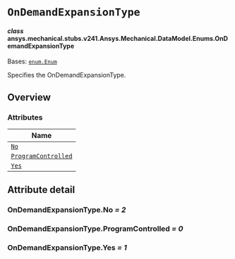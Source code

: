 # `OnDemandExpansionType`

<a id="ansys.mechanical.stubs.v241.Ansys.Mechanical.DataModel.Enums.OnDemandExpansionType"></a>

#### *class* ansys.mechanical.stubs.v241.Ansys.Mechanical.DataModel.Enums.OnDemandExpansionType

Bases: [`enum.Enum`](https://docs.python.org/3/library/enum.html#enum.Enum)

Specifies the OnDemandExpansionType.

<!-- !! processed by numpydoc !! -->

<a id="overview"></a>

## Overview

### Attributes

| Name |
| ----------------------------------------------------------------- |
| [`No`](#OnDemandExpansionType.No) |
| [`ProgramControlled`](#OnDemandExpansionType.ProgramControlled) |
| [`Yes`](#OnDemandExpansionType.Yes) |

<a id="attribute-detail"></a>

## Attribute detail

<a id="OnDemandExpansionType.No"></a>

### OnDemandExpansionType.No *= 2*

<a id="OnDemandExpansionType.ProgramControlled"></a>

### OnDemandExpansionType.ProgramControlled *= 0*

<a id="OnDemandExpansionType.Yes"></a>

### OnDemandExpansionType.Yes *= 1*


